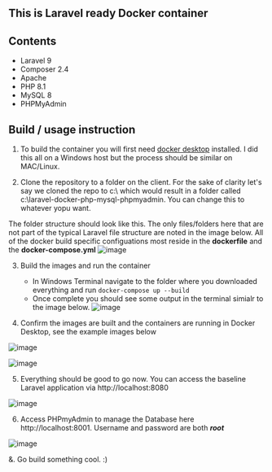 ## This is Laravel ready Docker container

## Contents
- Laravel 9
- Composer 2.4
- Apache
- PHP 8.1
- MySQL 8
- PHPMyAdmin

## Build / usage instruction

1. To build the container you will first need [docker desktop](https://www.docker.com/products/docker-desktop/) installed. I did this all on a Windows host but the process should be similar on MAC/Linux.

2. Clone the repository to a folder on the client. For the sake of clarity let's say we cloned the repo to c:\ which would result in a folder called c:\laravel-docker-php-mysql-phpmyadmin. You can change this to whatever yopu want.

The folder structure should look like this. The only files/folders here that are not part of the typical Laravel file structure are noted in the image below. All of the docker build specific configuations most reside in the **dockerfile** and the **docker-compose.yml**
![image](https://user-images.githubusercontent.com/95773446/210823628-4f7565c3-53a7-4b1c-a467-e997f46eeb88.png)

3. Build the images and run the container
    - In Windows Terminal navigate to the folder where you downloaded everything and run ```docker-compose up --build```
    - Once complete you should see some output in the terminal simialr to the image below.
 ![image](https://user-images.githubusercontent.com/95773446/210824990-a6839371-fbad-44d5-8170-4e499cdcd1d2.png)

4. Confirm the images are built and the containers are running in Docker Desktop, see the example images below

![image](https://user-images.githubusercontent.com/95773446/210825334-222bc213-389d-4ae9-9781-083b0fb081b8.png)

![image](https://user-images.githubusercontent.com/95773446/210825457-d523a2dc-4c05-4e91-98bf-66c15ca377c5.png)

5. Everything should be good to go now. You can access the baseline Laravel application via http://localhost:8080

![image](https://user-images.githubusercontent.com/95773446/210825993-b3c58b9a-181c-4411-8f17-307738959e5b.png)

6. Access PHPmyAdmin to manage the Database here http://localhost:8001. Username and password are both ***root***

![image](https://user-images.githubusercontent.com/95773446/210826386-c64c5017-5e02-434b-bfee-1918e5c0a2cf.png)

&. Go build something cool. :)




